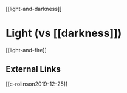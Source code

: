 [[light-and-darkness]]
# Light (vs [[darkness]])

[[light-and-fire]]


## External Links
[[c-rolinson2019-12-25]]